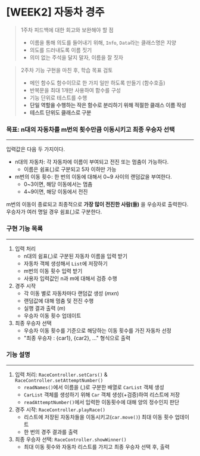 # [WEEK2] 자동차 경주

> 1주차 피드백에 대한 회고와 보완해야 할 점
> * 이름을 통해 의도를 들어내기 위해, `Info`, `Data`라는 클래스명은 지양
> * 의도를 드러내도록 이름 짓기
> * 의미 없는 주석을 달지 말자, 이름을 잘 짓자

> 2주차 기능 구현을 마친 후, 학습 목표 검토
>  * 메인 함수도 함수이므로 한 가지 일만 하도록 만들기 (함수호출)
>  * 반복문을 최대 1개만 사용하여 함수를 구성
>  * 기능 단위로 테스트를 수행
>  * **단일 역할을 수행하는 작은 함수로 분리하기 위해 적절한 클래스 이름 작성**
>  * **테스트 단위도 클래스로 구분**
     
### 목표: n대의 자동차를 m번의 횟수만큼 이동시키고 최종 우승자 선택

---
입력값은 다음 두 가지이다.

* n대의 자동차: 각 자동차에 이름이 부여되고 전진 또는 멈춤이 가능하다.
  * 이름은 쉼표(,)로 구분되고 5자 이하만 가능
* m번의 이동 횟수: 한 번의 이동에 대해서 0~9 사이의 랜덤값을 부여한다.
  * 0~3이면, 해당 이동에서는 멈춤
  * 4~9이면, 해당 이동에서 전진

m번의 이동이 종료되고 최종적으로 **가장 많이 전진한 사람(들)** 을 우승자로 출력한다.
우승자가 여러 명일 경우 쉼표(,)로 구분한다.

### 구현 기능 목록

---

1. 입력 처리
    * n대의 쉼표(,)로 구분된 자동차 이름을 입력 받기
    * 자동차 객체 생성해서 `List`에 저장하기
    * m번의 이동 횟수 입력 받기
    * 사용자 입력값인 n과 m에 대해서 검증 수행
2. 경주 시작
    * 각 이동 별로 자동차마다 랜덤값 생성 (_mxn_)
    * 랜덤값에 대해 멈춤 및 전진 수행
    * 실행 결과 출력 (_m_)
    * 우승자 이동 횟수 업데이트
3. 최종 우승자 선택
    * 우승자 이동 횟수를 기준으로 해당하는 이동 횟수를 가진 자동차 선정
    * "최종 우승자 : {car1}, {car2}, ..." 형식으로 출력

### 기능 설명

---

1. 입력 처리: `RaceController.setCars()` & `RaceController.setAttemptNumber()`
    * `readNames()`에서 이름을 (,)로 구분한 배열로 `CarList` 객체 생성
    * `CarList` 객체를 생성하기 위해 `Car` 객체 생성(+검증)하여 리스트에 저장
    * `readAttemptNumber()`에서 입력한 이동횟수에 대해 양의 정수인지 판단
2. 경주 시작: `RaceController.playRace()`
    * 리스트에 저장된 자동차들을 이동시키고(`car.move()`) 최대 이동 횟수 업데이트
    * 한 번의 경주 결과를 출력
3. 최종 우승자 선택: `RaceController.showWinner()`
    * 최대 이동 횟수와 자동차 리스트를 가지고 최종 우승자 선택 후, 출력
